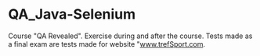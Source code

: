 # QA_Java-Selenium
Course "QA Revealed". Exercise during and after the course. Tests made as a final exam are tests made for website "www.trefSport.com.

